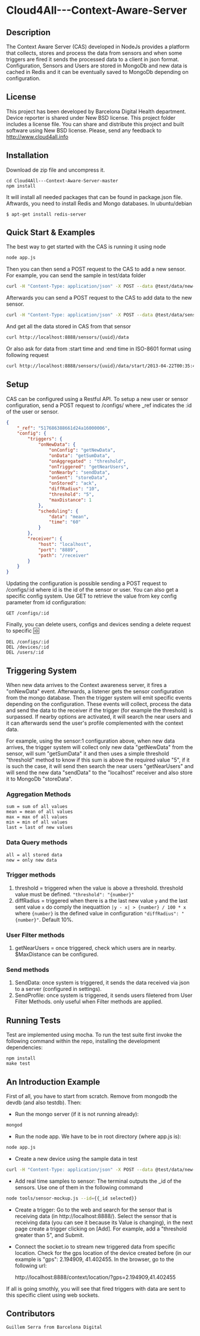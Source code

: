 Cloud4All---Context-Aware-Server
================================

Description
-----------

The Context Aware Server (CAS) developed in NodeJs provides a platform that collects, stores and process the data from sensors and when some triggers are fired it sends the processed data to a client in json format. Configuration, Sensors and Users are stored in MongoDb and new data is cached in Redis and it can be eventually saved to MongoDb depending on configuration.


License
-------

This project has been developed by Barcelona Digital Health department. Device reporter is shared under New BSD license. This project folder includes a license file. You can share and distribute this project and built software using New BSD license. Please, send any feedback to http://www.cloud4all.info


Installation
------------

Download de zip file and uncompress it.

	cd Cloud4All---Context-Aware-Server-master
	npm install

It will install all needed packages that can be found in package.json file. Aftwards, you need to install Redis and Mongo databases. In ubuntu/debian

	$ apt-get install redis-server


Quick Start & Examples
----------------------

The best way to get started with the CAS is running it using node

```bash
node app.js
```

Then you can then send a POST request to the CAS to add a new sensor. For example, you can send the sample in test/data folder

```bash
curl -H "Content-Type: application/json" -X POST --data @test/data/new-device-sample.json http://localhost:8888/devices
```
Afterwards you can send a POST request to the CAS to add data to the new sensor.

```bash
curl -H "Content-Type: application/json" -X POST --data @test/data/sensor-sample-data.json http://localhost:8888/sensors/{uuid}/data
```
And get all the data stored in CAS from that sensor

```bash
curl http://localhost:8888/sensors/{uuid}/data
```

Or also ask for data from :start time and :end time in ISO-8601 format using following request

```bash
curl http://localhost:8888/sensors/{uuid}/data/start/2013-04-22T00:35:43.12Z/end/2013-04-22T01:15:43.28Z
```


Setup
-----

CAS can be configured using a Restful API. To setup a new user or sensor configuration, send a POST request to /configs/ where _ref indicates the :id of the user or sensor.

```json
{
	"_ref": "517686388661d24a16000006",
	"config": {
        "triggers": {
            "onNewData": {
                "onConfig": "getNewData",
                "onData": "getSumData",
                "onAggregated" : "threshold",
                "onTriggered": "getNearUsers",
                "onNearby": "sendData",
                "onSent": "storeData",
                "onStored": "ack",
                "diffRadius": "10",
                "threshold": "5",
                "maxDistance": 1
            },
            "scheduling": {
                "data": "mean",
                "time": "60"
            }
        },
        "receiver": {
            "host": "localhost",
            "port": "8889",
            "path": "/receiver"
        }
    }
}
```

Updating the configuration is possible sending a POST request to /configs/:id where id is the id of the sensor or user. You can also get a specific config system. Use GET to retrieve the value from key config parameter from id configuration:

	GET /configs/:id

Finally, you can delete users, configs and devices sending a delete request to specific :id:

	DEL /configs/:id
	DEL /devices/:id
	DEL /users/:id


Triggering System
-----------------

When new data arrives to the Context awareness server, it fires a "onNewData" event. Afterwards, a listener gets the sensor configuration from the mongo database. Then the trigger system will emit specific events depending on the configuration. These events will collect, process the data and send the data to the receiver if the trigger (for example the threshold) is surpassed. If nearby options are activated, it will search the near users and it can afterwards send the user's profile complemented with the context data.

For example, using the sensor:1 configuration above, when new data arrives, the trigger system will collect only new data "getNewData" from the sensor, will sum "getSumData" it and then uses a simple threshold "threshold" method to know if this sum is above the required value "5", if it is such the case, it will send then search the near users "getNearUsers" and will send the new data "sendData" to the "localhost" receiver and also store it to MongoDb "storeData".

### Aggregation Methods

	sum = sum of all values
	mean = mean of all values
	max = max of all values
	min = min of all values
	last = last of new values

### Data Query methods

	all = all stored data
	new = only new data

### Trigger methods

1. threshold = triggered when the value is above a threshold. threshold value must be defined. `"threshold": "{number}"`
2. diffRadius = triggered when there is a the last new value `y` and the last sent value `x` do comply the inequattion `|y - x| > {number} / 100 * x` where `{number}` is the defined value in configuration `"diffRadius": "{number}"`. Default 10%.

### User Filter methods

1. getNearUsers = once triggered, check which users are in nearby. $MaxDistance can be configured.

### Send methods

1. SendData: once system is triggered, it sends the data received via json to a server (configured in settings).
2. SendProfile: once system is triggered, it sends users filetered from User Filter Methods. only useful when Filter methods are applied.


Running Tests
-------------

Test are implemented using mocha. To run the test suite first invoke the following command within the repo, installing the development dependencies:

	npm install
	make test


An Introduction Example
------------------------
First of all, you have to start from scratch. Remove from mongodb the devdb (and also testdb). Then:

* Run the mongo server (if it is not running already):

```bash
mongod
```

* Run the node app. We have to be in root directory (where app.js is):

```bash
node app.js
```

* Create a new device using the sample data in test

```bash
curl -H "Content-Type: application/json" -X POST --data @test/data/new-device-sample.json http://127.0.0.1:8888/devices
```

* Add real time samples to sensor: The terminal outputs the _id of the sensors. Use one of them in the following command

```bash
node tools/sensor-mockup.js --id={{_id selected}}
```

* Create a trigger: Go to the web and search for the sensor that is receiving data (in http://localhost:8888/). Select the sensor that is receiving data (you can see it because its Value is changing), in the next page create a trigger clicking on [Add]. For example, add a "threshold greater than 5", and Submit.

* Connect the socket.io to stream new triggered data from specific location. Check for the gps location of the device created before (in our example is "gps": 2.194909, 41.402455. In the browser, go to the following url:

    http://localhost:8888/context/location/?gps=2.194909,41.402455

If all is going smothly, you will see that fired triggers with data are sent to this specific client using web sockets.


Contributors
------------

	Guillem Serra from Barcelona Digital

